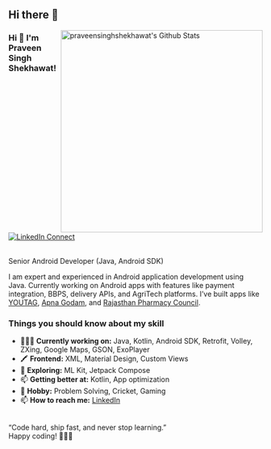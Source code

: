 ## Hi there 👋

<!--
**praveensinghshekhawat/praveensinghshekhawat** is a ✨ _special_ ✨ repository because its `README.md` (this file) appears on your GitHub profile.

Here are some ideas to get you started:

- 🔭 I’m currently working on ...
- 🌱 I’m currently learning ...
- 👯 I’m looking to collaborate on ...
- 🤔 I’m looking for help with ...
- 💬 Ask me about ...
- 📫 How to reach me: ...
- 😄 Pronouns: ...
- ⚡ Fun fact: ...
-->


[<img align="right" width="400" src="https://github-readme-stats.vercel.app/api?username=praveensinghshekhawat&&show_icons=true&theme=tokyonight&count_private=true" alt="praveensinghshekhawat's Github Stats"/>](https://github.com/praveensinghshekhawat)

### Hi 👋 I'm Praveen Singh Shekhawat!

[![LinkedIn Connect](https://img.shields.io/badge/%20-Connect-black?color=222244&labelColor=000000&logo=linkedin&logoColor=f5f7fe)](https://www.linkedin.com/in/praveensinghshekhawat)

<br> Senior Android Developer (Java, Android SDK) <br />

I am expert and experienced in Android application development using Java. Currently working on Android apps with features like payment integration, BBPS, delivery APIs, and AgriTech platforms. I’ve built apps like [YOUTAG](https://play.google.com/store/apps/details?id=app.youtagindia.com), [Apna Godam](https://play.google.com/store/apps/details?id=com.apnagodam), and [Rajasthan Pharmacy Council](https://play.google.com/store/apps/details?id=com.rajasthanpharmacy).

<!---
your comment goes here
and here
--> 

### Things you should know about my skill

- 👨🏽‍💻 <b>Currently working on:</b> Java, Kotlin, Android SDK, Retrofit, Volley, ZXing, Google Maps, GSON, ExoPlayer
- 🖍 <b>Frontend:</b> XML, Material Design, Custom Views
- 🤔 <b>Exploring:</b> ML Kit, Jetpack Compose
- 📫 <b>Getting better at:</b> Kotlin, App optimization
- 🌱 <b>Hobby:</b> Problem Solving, Cricket, Gaming  
- 📫 <b>How to reach me:</b>  [LinkedIn](https://www.linkedin.com/in/praveen-shekhawat8)  

</br>
 “Code hard, ship fast, and never stop learning.”</br>
            Happy coding! 👨🏽‍💻

